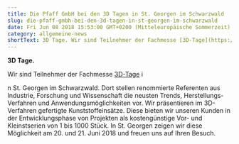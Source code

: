 ```yaml
---
title: Die Pfaff GmbH bei den 3D Tagen in St. Georgen im Schwarzwald
slug: die-pfaff-gmbh-bei-den-3d-tagen-in-st-georgen-im-schwarzwald
date: Fri Jun 08 2018 15:53:00 GMT+0200 (Mitteleuropäische Sommerzeit)
category: allgemeine-news
shortText: 3D Tage. Wir sind Teilnehmer der Fachmesse [3D-Tage](https://3d-labs.de/) in St. Georgen im Schwarzwald.
---
```


<p><strong>3D Tage.</strong></p>

Wir sind Teilnehmer der Fachmesse [3D-Tage](https://3d-labs.de/) i

<!--more-->

n St. Georgen im Schwarzwald. Dort stellen renommierte Referenten aus Industrie, Forschung und Wissenschaft die neusten Trends, Herstellungs-Verfahren und Anwendungsmöglichkeiten vor. Wir präsentieren im 3D-Verfahren gefertigte Kunststoffeinsätze. Diese bieten wir unseren Kunden in der Entwicklungsphase von Projekten als kostengünstige Vor- und Kleinstserien von 1 bis 1000 Stück. In St. Georgen zeigen wir diese Möglichkeit am 20. und 21. Juni 2018 und freuen uns auf Ihren Besuch.</p>
